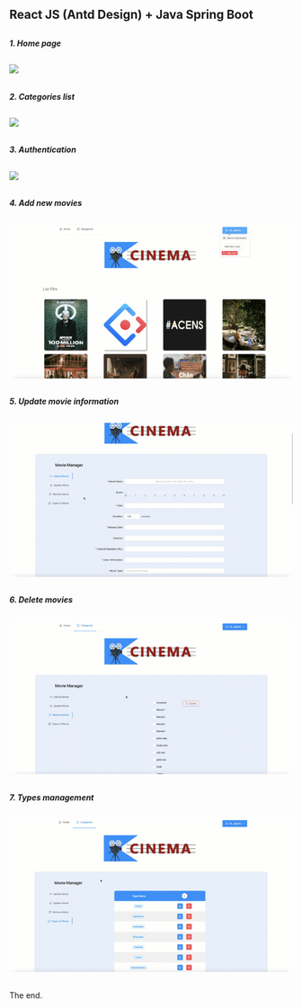 ## React JS (Antd Design) + Java Spring Boot
##
***1. Home page***
##
![](gif-demo/movie1.gif)
##
***2. Categories list***
##
![](gif-demo/movie2.gif)
##
***3. Authentication***
##
![](gif-demo/movie3.gif)
##
***4. Add new movies***
##
![](gif-demo/movie4.gif)
##
***5. Update movie information***
##
![](gif-demo/movie5.gif)
##
***6. Delete movies***
##
![](gif-demo/movie6.gif)
##
***7. Types management***
##
![](gif-demo/movie7.gif)
##
The end.
